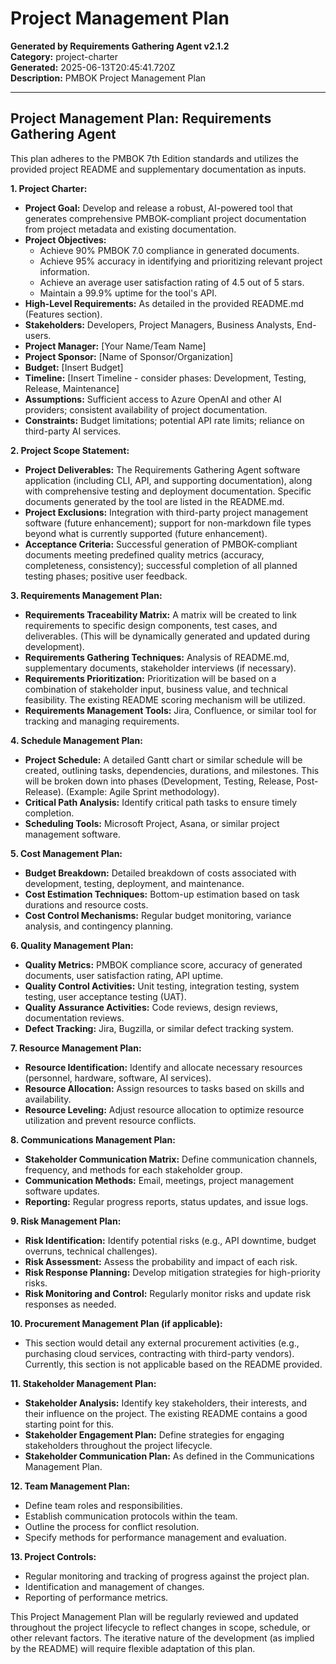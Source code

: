 # Project Management Plan

**Generated by Requirements Gathering Agent v2.1.2**  
**Category:** project-charter  
**Generated:** 2025-06-13T20:45:41.720Z  
**Description:** PMBOK Project Management Plan

---

## Project Management Plan: Requirements Gathering Agent

This plan adheres to the PMBOK 7th Edition standards and utilizes the provided project README and supplementary documentation as inputs.

**1. Project Charter:**

* **Project Goal:** Develop and release a robust, AI-powered tool that generates comprehensive PMBOK-compliant project documentation from project metadata and existing documentation.
* **Project Objectives:**
    * Achieve 90% PMBOK 7.0 compliance in generated documents.
    * Achieve 95% accuracy in identifying and prioritizing relevant project information.
    * Achieve an average user satisfaction rating of 4.5 out of 5 stars.
    * Maintain a 99.9% uptime for the tool's API.
* **High-Level Requirements:**  As detailed in the provided README.md (Features section).
* **Stakeholders:** Developers, Project Managers, Business Analysts, End-users.
* **Project Manager:** [Your Name/Team Name]
* **Project Sponsor:** [Name of Sponsor/Organization]
* **Budget:** [Insert Budget]
* **Timeline:** [Insert Timeline -  consider phases: Development, Testing, Release, Maintenance]
* **Assumptions:**  Sufficient access to Azure OpenAI and other AI providers; consistent availability of project documentation.
* **Constraints:**  Budget limitations;  potential API rate limits; reliance on third-party AI services.


**2. Project Scope Statement:**

* **Project Deliverables:**  The Requirements Gathering Agent software application (including CLI, API, and supporting documentation),  along with comprehensive testing and deployment documentation. Specific documents generated by the tool are listed in the README.md.
* **Project Exclusions:**  Integration with third-party project management software (future enhancement); support for non-markdown file types beyond what is currently supported (future enhancement).
* **Acceptance Criteria:** Successful generation of PMBOK-compliant documents meeting predefined quality metrics (accuracy, completeness, consistency); successful completion of all planned testing phases; positive user feedback.


**3. Requirements Management Plan:**

* **Requirements Traceability Matrix:**  A matrix will be created to link requirements to specific design components, test cases, and deliverables.  (This will be dynamically generated and updated during development).
* **Requirements Gathering Techniques:**  Analysis of README.md, supplementary documents, stakeholder interviews (if necessary).
* **Requirements Prioritization:**  Prioritization will be based on a combination of stakeholder input, business value, and technical feasibility.  The existing README scoring mechanism will be utilized.
* **Requirements Management Tools:**  Jira, Confluence, or similar tool for tracking and managing requirements.


**4. Schedule Management Plan:**

* **Project Schedule:** A detailed Gantt chart or similar schedule will be created, outlining tasks, dependencies, durations, and milestones. This will be broken down into phases (Development, Testing, Release, Post-Release).  (Example:  Agile Sprint methodology).
* **Critical Path Analysis:**  Identify critical path tasks to ensure timely completion.
* **Scheduling Tools:**  Microsoft Project, Asana, or similar project management software.


**5. Cost Management Plan:**

* **Budget Breakdown:**  Detailed breakdown of costs associated with development, testing, deployment, and maintenance.
* **Cost Estimation Techniques:**  Bottom-up estimation based on task durations and resource costs.
* **Cost Control Mechanisms:**  Regular budget monitoring, variance analysis, and contingency planning.


**6. Quality Management Plan:**

* **Quality Metrics:**  PMBOK compliance score, accuracy of generated documents, user satisfaction rating, API uptime.
* **Quality Control Activities:**  Unit testing, integration testing, system testing, user acceptance testing (UAT).
* **Quality Assurance Activities:**  Code reviews, design reviews, documentation reviews.
* **Defect Tracking:**  Jira, Bugzilla, or similar defect tracking system.


**7. Resource Management Plan:**

* **Resource Identification:**  Identify and allocate necessary resources (personnel, hardware, software, AI services).
* **Resource Allocation:**  Assign resources to tasks based on skills and availability.
* **Resource Leveling:**  Adjust resource allocation to optimize resource utilization and prevent resource conflicts.


**8. Communications Management Plan:**

* **Stakeholder Communication Matrix:**  Define communication channels, frequency, and methods for each stakeholder group.
* **Communication Methods:**  Email, meetings, project management software updates.
* **Reporting:**  Regular progress reports, status updates, and issue logs.


**9. Risk Management Plan:**

* **Risk Identification:**  Identify potential risks (e.g., API downtime, budget overruns, technical challenges).
* **Risk Assessment:**  Assess the probability and impact of each risk.
* **Risk Response Planning:**  Develop mitigation strategies for high-priority risks.
* **Risk Monitoring and Control:**  Regularly monitor risks and update risk responses as needed.


**10. Procurement Management Plan (if applicable):**

* This section would detail any external procurement activities (e.g., purchasing cloud services, contracting with third-party vendors).  Currently, this section is not applicable based on the README provided.


**11. Stakeholder Management Plan:**

* **Stakeholder Analysis:**  Identify key stakeholders, their interests, and their influence on the project.  The existing README contains a good starting point for this.
* **Stakeholder Engagement Plan:**  Define strategies for engaging stakeholders throughout the project lifecycle.
* **Stakeholder Communication Plan:**  As defined in the Communications Management Plan.


**12.  Team Management Plan:**

*  Define team roles and responsibilities.
*  Establish communication protocols within the team.
*  Outline the process for conflict resolution.
*  Specify methods for performance management and evaluation.


**13.  Project Controls:**

*  Regular monitoring and tracking of progress against the project plan.
*  Identification and management of changes.
*  Reporting of performance metrics.


This Project Management Plan will be regularly reviewed and updated throughout the project lifecycle to reflect changes in scope, schedule, or other relevant factors.  The iterative nature of the development (as implied by the README) will require flexible adaptation of this plan.
